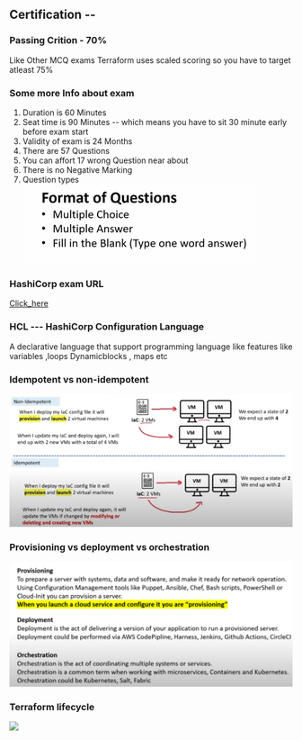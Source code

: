 ## Certification --

### Passing Crition - 70%  

<p> Like Other MCQ exams Terraform uses scaled scoring so you have to target atleast 75%  </p>

### Some more Info about exam 

<ol>
  <li> Duration is 60 Minutes  </li>
  <li> Seat time is 90 Minutes -- which means you have to sit 30 minute early before exam start  </li>
  <li> Validity of exam is 24 Months  </li>
  <li> There are 57 Questions </li>
  <li> You can affort 17 wrong Question near about </li>
  <li> There is no Negative Marking  </li>
  <li> Question types  </li>
  <img src="images/qtype.png">
  
</ol>

### HashiCorp exam URL 
[Click_here](https://www.hashicorp.com/certification/terraform-associate)

### HCL --- HashiCorp Configuration Language 

<p> A declarative language that support programming language like features like variables ,loops Dynamicblocks , maps etc </p>

### Idempotent vs non-idempotent 

<img src="images/idem.jpg">

### Provisioning vs deployment vs orchestration 

<img src="images/prov.png">

### Terraform lifecycle 

<img src="lifec.png">






